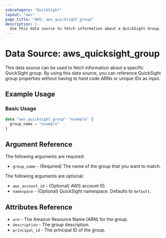 ```yaml
---
subcategory: "QuickSight"
layout: "aws"
page_title: "AWS: aws_quicksight_group"
description: |-
  Use this data source to fetch information about a QuickSight Group.
---
```


# Data Source: aws_quicksight_group

This data source can be used to fetch information about a specific
QuickSight group. By using this data source, you can reference QuickSight group
properties without having to hard code ARNs or unique IDs as input.

## Example Usage

### Basic Usage

```terraform
data "aws_quicksight_group" "example" {
  group_name = "example"
}
```

## Argument Reference

The following arguments are required:

* `group_name` - (Required) The name of the group that you want to match.

The following arguments are optional:

* `aws_account_id` - (Optional) AWS account ID.
* `namespace` - (Optional) QuickSight namespace. Defaults to `default`.

## Attributes Reference

* `arn` - The Amazon Resource Name (ARN) for the group.
* `description` - The group description.
* `principal_id` - The principal ID of the group.

